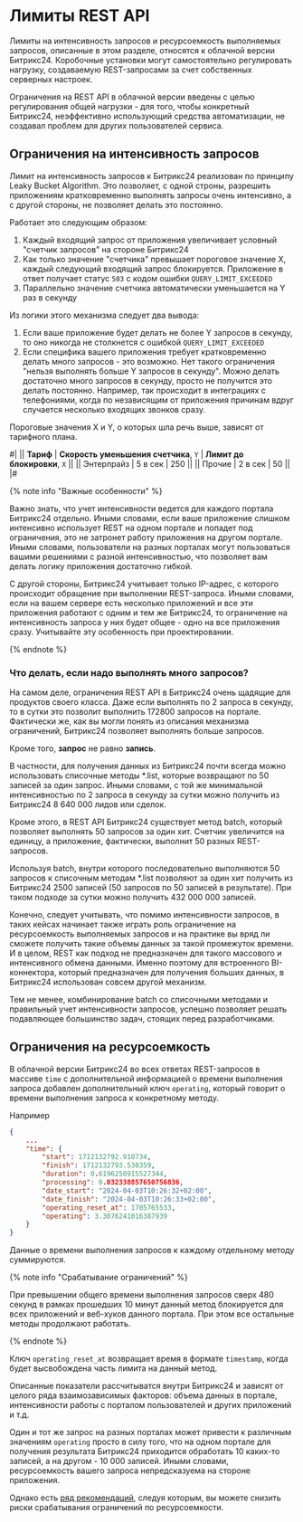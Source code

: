 # Лимиты REST API

Лимиты на интенсивность запросов и ресурсоемкость выполняемых запросов, описанные в этом разделе, относятся к облачной версии Битрикс24. Коробочные установки могут самостоятельно регулировать нагрузку, создаваемую REST-запросами за счет собственных серверных настроек.

Ограничения на REST API в облачной версии введены с целью регулирования общей нагрузки - для того, чтобы конкретный Битрикс24, неэффективно использующий средства автоматизации, не создавал проблем для других пользователей сервиса.

## Ограничения на интенсивность запросов

Лимит на интенсивность запросов к Битрикс24 реализован по принципу Leaky Bucket Algorithm. Это позволяет, с одной строны, разрешить приложениям кратковременно выполнять запросы очень интенсивно, а с другой стороны, не позволяет делать это постоянно.

Работает это следующим образом:

1. Каждый входящий запрос от приложения увеличивает условный "счетчик запросов" на стороне Битрикс24
2. Как только значение "счетчика" превышает пороговое значение Х, каждый следующий входящий запрос блокируется. Приложение в ответ получает статус `503` с кодом ошибки `QUERY_LIMIT_EXCEEDED`
3. Параллельно значение счетчика автоматически уменьшается на Y раз в секунду

Из логики этого механизма следует два вывода:

1. Если ваше приложение будет делать не более Y запросов в секунду, то оно никогда не столкнется с ошибкой `QUERY_LIMIT_EXCEEDED`
2. Если специфика вашего приложения требует кратковременно делать много запросов - это возможно. Нет такого ограничения "нельзя выполнять больше Y запросов в секунду". Можно делать достаточно много запросов в секунду, просто не получится это делать постоянно. Например, так происходит в интеграциях с телефониями, когда по независящим от приложения причинам вдруг случается несколько входящих звонков сразу.

Пороговые значения Х и Y, о которых шла речь выше, зависят от тарифного плана.

#|
|| **Тариф** | **Скорость уменьшения счетчика**,
`Y` | **Лимит до блокировки**,
`X` ||
|| Энтерпрайз | 5 в сек | 250 ||
|| Прочие | 2 в сек | 50 ||
|#

{% note info "Важные особенности" %}

Важно знать, что учет интенсивности ведется для каждого портала Битрикс24 отдельно. Иными словами, если ваше приложение слишком интенсивно использует REST на одном портале и попадет под ограничения, это не затронет работу приложения на другом портале. Иными словами, пользователи на разных порталах могут пользоваться вашими решениями с разной интенсивностью, что позволяет вам делать логику приложения достаточно гибкой.

С другой стороны, Битрикс24 учитывает только IP-адрес, с которого происходит обращение при выполнении REST-запроса. Иными словами, если на вашем сервере есть несколько приложений и все эти приложения работают с одним и тем же Битрикс24, то ограничение на интенсивность запроса у них будет общее - одно на все приложения сразу. Учитывайте эту особенность при проектировании.

{% endnote %}

### Что делать, если надо выполнять много запросов?

На самом деле, ограничения REST API в Битрикс24 очень щадящие для продуктов своего класса. Даже если выполнять по 2 запроса в секунду, то в сутки это позволит выполнить 172800 запросов на портале. Фактически же, как вы могли понять из описания механизма ограничений, Битрикс24 позволяет выполнять больше запросов.

Кроме того, **запрос** не равно **запись**.

В частности, для получения данных из Битрикс24 почти всегда можно использовать списочные методы *.list, которые возвращают по 50 записей за один запрос. Иными словами, с той же минимальной интенсивностью по 2 запроса в секунду за сутки можно получить из Битрикс24 8 640 000 лидов или сделок.

Кроме этого, в REST API Битрикс24 существует метод batch, который позволяет выполнять 50 запросов за один хит. Счетчик увеличится на единицу, а приложение, фактически, выполнит 50 разных REST-запросов.

Используя batch, внутри которого последовательно выполняются 50 запросов к списочным методам *.list позволяют за один хит получить из Битрикс24 2500 записей (50 запросов по 50 записей в результате). При таком подходе за сутки можно получить 432 000 000 записей.

Конечно, следует учитывать, что помимо интенсивности запросов, в таких кейсах начинает также играть роль ограничение на ресурсоемкость выполняемых запросов и на практике вы вряд ли сможете получить такие объемы данных за такой промежуток времени. И в целом, REST как подход не предназначен для такого массового и интенсивного обмена данными. Именно поэтому для встроенного BI-коннектора, который предназначен для получения больших данных, в Битрикс24 использован совсем другой механизм.

Тем не менее, комбинирование batch со списочными методами и правильный учет интенсивности запросов, успешно позволяет решать подавляющее большинство задач, стоящих перед разработчиками. 

## Ограничения на ресурсоемкость

В облачной версии Битрикс24 во всех ответах REST-запросов в массиве `time` с дополнительной информацией о времени выполнения запроса добавлен дополнительный ключ `operating`, который говорит о времени выполнения запроса к конкретному методу.

Например

```json
{
    ...
    "time": {
        "start": 1712132792.910734,
        "finish": 1712132793.530359,
        "duration": 0.6196250915527344,
        "processing": 0.032338857650756836,
        "date_start": "2024-04-03T10:26:32+02:00",
        "date_finish": "2024-04-03T10:26:33+02:00",
        "operating_reset_at": 1705765533,
        "operating": 3.3076241016387939
    }
}
```

Данные о времени выполнения запросов к каждому отдельному методу суммируются. 

{% note info "Срабатывание ограничений" %}

При превышении общего времени выполнения запросов сверх 480 секунд в рамках прошедших 10 минут данный метод блокируется для всех приложений и веб-хуков данного портала. При этом все остальные методы продолжают работать.

{% endnote %}

Ключ `operating_reset_at` возвращает время в формате `timestamp`, когда будет высвобождена часть лимита на данный метод.

Описанные показатели рассчитыватся внутри Битрикс24 и зависят от целого ряда взаимозависимых факторов: объема данных в портале, интенсивности работы с порталом пользователей и других приложений и т.д.

Один и тот же запрос на разных порталах может привести к различным значениям `operating` просто в силу того, что на одном портале для получения результата Битрикс24 приходится обработать 10 каких-то записей, а на другом - 10 000 записей. Иными словами, ресурсоемкость вашего запроса непредсказуема на стороне приложения.

Однако есть [ряд рекомендаций](./settings/performance/index.md), следуя которым, вы можете снизить риски срабатывания ограничений по ресурсоемкости.
